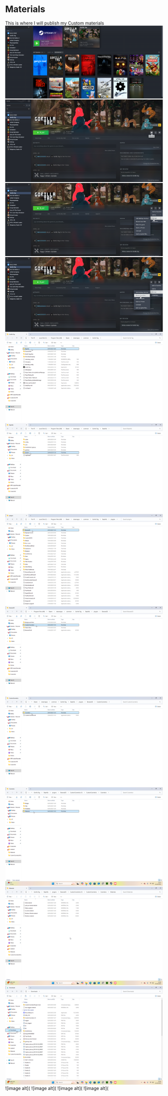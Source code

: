 # Materials
This is where I will publish my Custom materials
![image alt](https://github.com/BLOL12/Materials/blob/main/2025-05-02%2011-11-16-52.png?raw=true)
![image alt](https://github.com/BLOL12/Materials/blob/main/2025-05-02%2011-11-36-74.png?raw=true)
![image alt](https://github.com/BLOL12/Materials/blob/main/2025-05-02%2011-11-44-80.png?raw=true)
![image alt](https://github.com/BLOL12/Materials/blob/main/2025-05-02%2011-11-53-08.png?raw=true)
![image alt](https://github.com/BLOL12/Materials/blob/main/2025-05-02%2011-22-06-69.png?raw=true)
![image alt](https://github.com/BLOL12/Materials/blob/main/2025-05-02%2011-22-48-30.png?raw=true)
![image alt](https://github.com/BLOL12/Materials/blob/main/2025-05-02%2011-25-01-56.png?raw=true)
![image alt](https://github.com/BLOL12/Materials/blob/main/2025-05-02%2011-25-42-07.png?raw=true)
![image alt](https://github.com/BLOL12/Materials/blob/main/2025-05-02%2011-25-49-46.png?raw=true)
![image alt](https://github.com/BLOL12/Materials/blob/main/2025-05-04%2019-57-35-55.png?raw=true)
![image alt](https://github.com/BLOL12/Materials/blob/main/2025-05-04%2019-58-21-08.png?raw=true)
![image alt](https://github.com/BLOL12/Materials/blob/main/2025-05-04%2020-00-35-25.png?raw=true)
![image alt](
![image alt](
![image alt](
![image alt](
